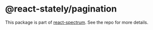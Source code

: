 # @react-stately/pagination

This package is part of [react-spectrum](https://github.com/watheia/rsp-kit). See the repo for more details.
